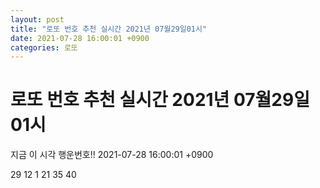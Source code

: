 ```yaml
---
layout: post
title: "로또 번호 추천 실시간 2021년 07월29일01시"
date: 2021-07-28 16:00:01 +0900
categories: 로또
---
```


# 로또 번호 추천 실시간 2021년 07월29일01시

지금 이 시각 행운번호!! 2021-07-28 16:00:01 +0900

 29  12  1  21  35  40 

